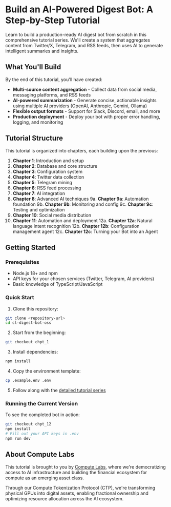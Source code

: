 # Build an AI-Powered Digest Bot: A Step-by-Step Tutorial

Learn to build a production-ready AI digest bot from scratch in this comprehensive tutorial series. We'll create a system that aggregates content from Twitter/X, Telegram, and RSS feeds, then uses AI to generate intelligent summaries and insights.

## What You'll Build

By the end of this tutorial, you'll have created:

- **Multi-source content aggregation** - Collect data from social media, messaging platforms, and RSS feeds
- **AI-powered summarization** - Generate concise, actionable insights using multiple AI providers (OpenAI, Anthropic, Gemini, Ollama)
- **Flexible output formats** - Support for Slack, Discord, email, and more
- **Production deployment** - Deploy your bot with proper error handling, logging, and monitoring

## Tutorial Structure

This tutorial is organized into chapters, each building upon the previous:

1. **Chapter 1**: Introduction and setup
2. **Chapter 2**: Database and core structure
3. **Chapter 3**: Configuration system
4. **Chapter 4**: Twitter data collection
5. **Chapter 5**: Telegram mining
6. **Chapter 6**: RSS feed processing
7. **Chapter 7**: AI integration
8. **Chapter 8**: Advanced AI techniques
9a. **Chapter 9a**: Automation foundation
9b. **Chapter 9b**: Monitoring and config
9c. **Chapter 9c**: Testing and optimization
10. **Chapter 10**: Social media distribution
11. **Chapter 11**: Automation and deployment
12a. **Chapter 12a**: Natural language intent recognition
12b. **Chapter 12b**: Configuration management agent
12c. **Chapter 12c**: Turning your Bot into an Agent 

## Getting Started

### Prerequisites
- Node.js 18+ and npm
- API keys for your chosen services (Twitter, Telegram, AI providers)
- Basic knowledge of TypeScript/JavaScript

### Quick Start

1. Clone this repository:
```bash
git clone <repository-url>
cd cl-digest-bot-oss
```

2. Start from the beginning:
```bash
git checkout chpt_1
```

3. Install dependencies:
```bash
npm install
```

4. Copy the environment template:
```bash
cp .example.env .env
```

5. Follow along with the [detailed tutorial series](https://www.news.computelabs.ai/)

### Running the Current Version

To see the completed bot in action:

```bash
git checkout chpt_12
npm install
# Fill out your API keys in .env
npm run dev
```

## About Compute Labs

This tutorial is brought to you by [Compute Labs](https://www.computelabs.ai/en), where we're democratizing access to AI infrastructure and building the financial ecosystem for compute as an emerging asset class.

Through our Compute Tokenization Protocol (CTP), we're transforming physical GPUs into digital assets, enabling fractional ownership and optimizing resource allocation across the AI ecosystem.